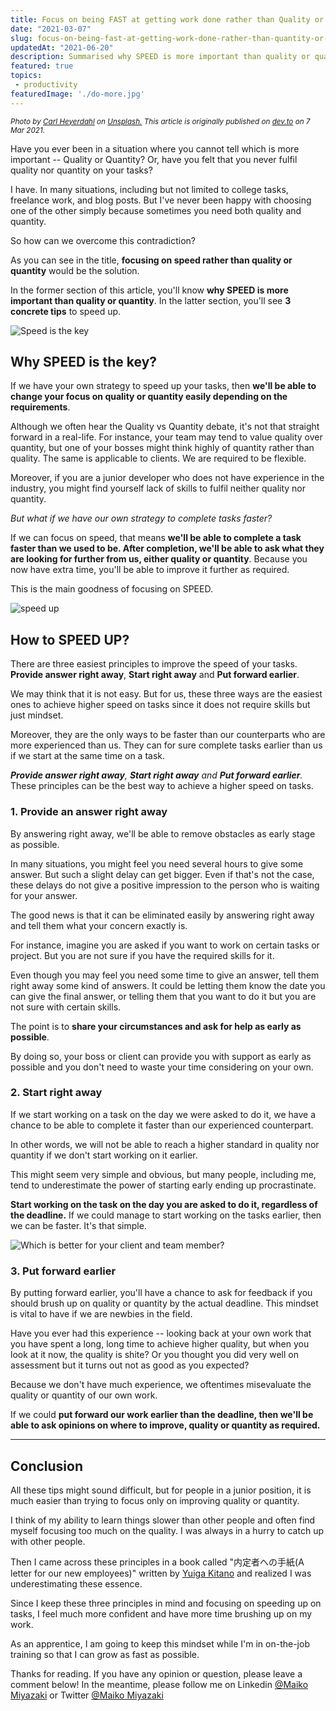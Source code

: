 ```yaml
---
title: Focus on being FAST at getting work done rather than Quality or Quantity.
date: "2021-03-07"
slug: focus-on-being-fast-at-getting-work-done-rather-than-quantity-or-quality
updatedAt: "2021-06-20"
description: Summarised why SPEED is more important than quality or quantity and 3 concrete tips to speed up.
featured: true
topics:
 - productivity
featuredImage: './do-more.jpg'
---
```


<small><em>Photo by <a href="https://unsplash.com/@carlheyerdahl?utm_source=unsplash&utm_medium=referral&utm_content=creditCopyText">Carl Heyerdahl</a> on <a href="https://unsplash.com/?utm_source=unsplash&utm_medium=referral&utm_content=creditCopyText">Unsplash.</a> This article is originally published on <a href="https://dev.to/maikomiyazaki">dev.to</a> on  7 Mar 2021.</em></small>

Have you ever been in a situation where you cannot tell which is more important -- Quality or Quantity? Or, have you felt that you never fulfil quality nor quantity on your tasks?

I have. In many situations, including but not limited to college tasks, freelance work, and blog posts. But I've never been happy with choosing one of the other simply because sometimes you need both quality and quantity.

So how can we overcome this contradiction? 

As you can see in the title, **focusing on speed rather than quality or quantity** would be the solution.

In the former section of this article, you'll know **why SPEED is more important than quality or quantity**. 
In the latter section, you'll see **3 concrete tips** to speed up.

![Speed is the key](https://dev-to-uploads.s3.amazonaws.com/uploads/articles/qdxnz27z7spux4h0pt1y.jpg)
## Why SPEED is the key?
If we have your own strategy to speed up your tasks, then **we'll be able to change your focus on quality or quantity easily depending on the requirements**.

Although we often hear the Quality vs Quantity debate, it's not that straight forward in a real-life. For instance, your team may tend to value quality over quantity, but one of your bosses might think highly of quantity rather than quality. The same is applicable to clients. We are required to be flexible.

Moreover, if you are a junior developer who does not have experience in the industry, you might find yourself lack of skills to fulfil neither quality nor quantity.

*But what if we have our own strategy to complete tasks faster?*

If we can focus on speed, that means **we'll be able to complete a task faster than we used to be. After completion, we'll be able to ask what they are looking for further from us, either quality or quantity**. Because you now have extra time, you'll be able to improve it further as required.

This is the main goodness of focusing on SPEED.

![speed up](https://dev-to-uploads.s3.amazonaws.com/uploads/articles/25ulz0yz1wmpg3kh4z7y.jpg)
## How to SPEED UP?
There are three easiest principles to improve the speed of your tasks. 
**Provide answer right away**, **Start right away** and **Put forward earlier**. 

We may think that it is not easy. But for us, these three ways are the easiest ones to achieve higher speed on tasks since it does not require skills but just mindset.

Moreover, they are the only ways to be faster than our counterparts who are more experienced than us. They can for sure complete tasks earlier than us if we start at the same time on a task.

_**Provide answer right away**, **Start right away** and **Put forward earlier**._ These principles can be the best way to achieve a higher speed on tasks.

### 1. Provide an answer right away 
By answering right away, we'll be able to remove obstacles as early stage as possible.

In many situations, you might feel you need several hours to give some answer. But such a slight delay can get bigger. Even if that's not the case, these delays do not give a positive impression to the person who is waiting for your answer.

The good news is that it can be eliminated easily by answering right away and tell them what your concern exactly is.

For instance, imagine you are asked if you want to work on certain tasks or project. But you are not sure if you have the required skills for it.

Even though you may feel you need some time to give an answer, tell them right away some kind of answers. It could be letting them know the date you can give the final answer, or telling them that you want to do it but you are not sure with certain skills. 

The point is to **share your circumstances and ask for help as early as possible**.

By doing so, your boss or client can provide you with support as early as possible and you don't need to waste your time considering on your own.

### 2. Start right away
If we start working on a task on the day we were asked to do it, we have a chance to be able to complete it faster than our experienced counterpart. 

In other words, we will not be able to reach a higher standard in quality nor quantity if we don't start working on it earlier.

This might seem very simple and obvious, but many people, including me, tend to underestimate the power of starting early ending up procrastinate. 

**Start working on the task on the day you are asked to do it, regardless of the deadline.** If we could manage to start working on the tasks earlier, then we can be faster. It's that simple.

![Which is better for your client and team member?](https://dev-to-uploads.s3.amazonaws.com/uploads/articles/x4itv29bm9n3hjzdph2w.jpeg)

### 3. Put forward earlier
By putting forward earlier, you'll have a chance to ask for feedback if you should brush up on quality or quantity by the actual deadline. This mindset is vital to have if we are newbies in the field.

Have you ever had this experience -- looking back at your own work that you have spent a long, long time to achieve higher quality, but when you look at it now, the quality is shite? Or you thought you did very well on assessment but it turns out not as good as you expected?

Because we don't have much experience, we oftentimes misevaluate the quality or quantity of our own work.

If we could **put forward our work earlier than the deadline, then we'll be able to ask opinions on where to improve, quality or quantity as required.**

----

## Conclusion
All these tips might sound difficult, but for people in a junior position, it is much easier than trying to focus only on improving quality or quantity.

I think of my ability to learn things slower than other people and often find myself focusing too much on the quality. I was always in a hurry to catch up with other people.

Then I came across these principles in a book called "内定者への手紙(A letter for our new employees)" written by [Yuiga Kitano](https://twitter.com/yuigak) and realized I was underestimating these essence.

Since I keep these three principles in mind and focusing on speeding up on tasks, I feel much more confident and have more time brushing up on my work.

As an apprentice, I am going to keep this mindset while I'm in on-the-job training so that I can grow as fast as possible.

Thanks for reading. If you have any opinion or question, please leave a comment below! In the meantime, please follow me on Linkedin [@Maiko Miyazaki](https://www.linkedin.com/feed/update/urn:li:activity:6771886321091821568/) or Twitter [@Maiko Miyazaki](https://twitter.com/MaikoMiyazaki)